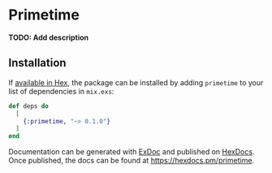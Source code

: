 # Primetime

**TODO: Add description**

## Installation

If [available in Hex](https://hex.pm/docs/publish), the package can be installed
by adding `primetime` to your list of dependencies in `mix.exs`:

```elixir
def deps do
  [
    {:primetime, "~> 0.1.0"}
  ]
end
```

Documentation can be generated with [ExDoc](https://github.com/elixir-lang/ex_doc)
and published on [HexDocs](https://hexdocs.pm). Once published, the docs can
be found at <https://hexdocs.pm/primetime>.

